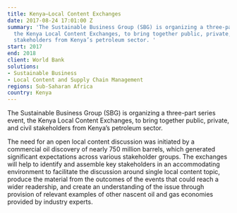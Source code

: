 ```yaml
---
title: Kenya—Local Content Exchanges
date: 2017-08-24 17:01:00 Z
summary: 'The Sustainable Business Group (SBG) is organizing a three-part series event,
  the Kenya Local Content Exchanges, to bring together public, private, and civil
  stakeholders from Kenya’s petroleum sector. '
start: 2017
end: 2018
client: World Bank
solutions:
- Sustainable Business
- Local Content and Supply Chain Management
regions: Sub-Saharan Africa
country: Kenya
---
```


The Sustainable Business Group (SBG) is organizing a three-part series event, the Kenya Local Content Exchanges, to bring together public, private, and civil stakeholders from Kenya’s petroleum sector. 

The need for an open local content discussion was initiated by a commercial oil discovery of nearly 750 million barrels, which generated significant expectations across various stakeholder groups. The exchanges will help to identify and assemble key stakeholders in an accommodating environment to facilitate the discussion around single local content topic, produce the material from the outcomes of the events that could reach a wider readership, and create an understanding of the issue through provision of relevant examples of other nascent oil and gas economies provided by industry experts. 